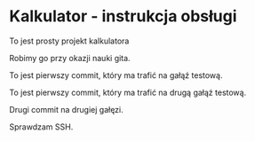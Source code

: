 # Kalkulator - instrukcja obsługi

To jest prosty projekt kalkulatora

Robimy go przy okazji nauki gita.

To jest pierwszy commit, który ma trafić na gałąź testową.

To jest pierwszy commit, który ma trafić na drugą gałąź testową.


Drugi commit na drugiej gałęzi.

Sprawdzam SSH.